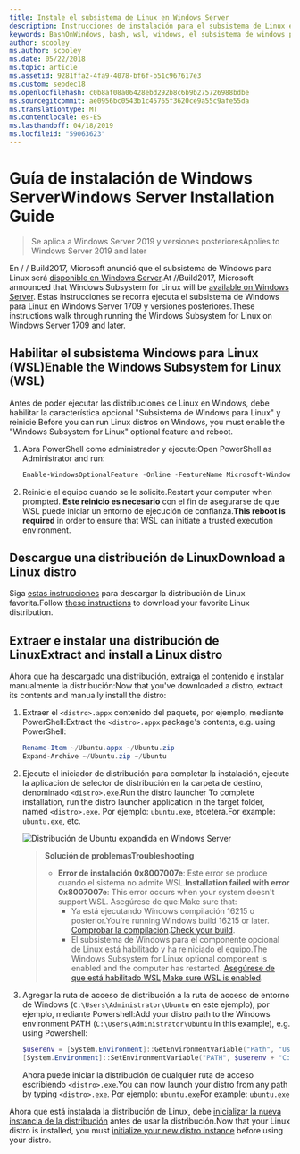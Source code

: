 ```yaml
---
title: Instale el subsistema de Linux en Windows Server
description: Instrucciones de instalación para el subsistema de Linux en Windows Server.
keywords: BashOnWindows, bash, wsl, windows, el subsistema de windows para linux, windowssubsystem, ubuntu, windows server
author: scooley
ms.author: scooley
ms.date: 05/22/2018
ms.topic: article
ms.assetid: 9281ffa2-4fa9-4078-bf6f-b51c967617e3
ms.custom: seodec18
ms.openlocfilehash: c0b8af08a06428ebd292b8c6b9b275726988bdbe
ms.sourcegitcommit: ae0956bc0543b1c45765f3620ce9a55c9afe55da
ms.translationtype: MT
ms.contentlocale: es-ES
ms.lasthandoff: 04/18/2019
ms.locfileid: "59063623"
---
```

# <a name="windows-server-installation-guide"></a><span data-ttu-id="44cc2-104">Guía de instalación de Windows Server</span><span class="sxs-lookup"><span data-stu-id="44cc2-104">Windows Server Installation Guide</span></span>

> <span data-ttu-id="44cc2-105">Se aplica a Windows Server 2019 y versiones posteriores</span><span class="sxs-lookup"><span data-stu-id="44cc2-105">Applies to Windows Server 2019 and later</span></span>

<span data-ttu-id="44cc2-106">En / / Build2017, Microsoft anunció que el subsistema de Windows para Linux será [disponible en Windows Server](https://blogs.technet.microsoft.com/hybridcloud/2017/05/10/windows-server-for-developers-news-from-microsoft-build-2017/).</span><span class="sxs-lookup"><span data-stu-id="44cc2-106">At //Build2017, Microsoft announced that Windows Subsystem for Linux will be [available on Windows Server](https://blogs.technet.microsoft.com/hybridcloud/2017/05/10/windows-server-for-developers-news-from-microsoft-build-2017/).</span></span>  <span data-ttu-id="44cc2-107">Estas instrucciones se recorra ejecuta el subsistema de Windows para Linux en Windows Server 1709 y versiones posteriores.</span><span class="sxs-lookup"><span data-stu-id="44cc2-107">These instructions walk through running the Windows Subsystem for Linux on Windows Server 1709 and later.</span></span>

## <a name="enable-the-windows-subsystem-for-linux-wsl"></a><span data-ttu-id="44cc2-108">Habilitar el subsistema Windows para Linux (WSL)</span><span class="sxs-lookup"><span data-stu-id="44cc2-108">Enable the Windows Subsystem for Linux (WSL)</span></span>

<span data-ttu-id="44cc2-109">Antes de poder ejecutar las distribuciones de Linux en Windows, debe habilitar la característica opcional "Subsistema de Windows para Linux" y reinicie.</span><span class="sxs-lookup"><span data-stu-id="44cc2-109">Before you can run Linux distros on Windows, you must enable the "Windows Subsystem for Linux" optional feature and reboot.</span></span>

1. <span data-ttu-id="44cc2-110">Abra PowerShell como administrador y ejecute:</span><span class="sxs-lookup"><span data-stu-id="44cc2-110">Open PowerShell as Administrator and run:</span></span>
    ```powershell
    Enable-WindowsOptionalFeature -Online -FeatureName Microsoft-Windows-Subsystem-Linux
    ```

2. <span data-ttu-id="44cc2-111">Reinicie el equipo cuando se le solicite.</span><span class="sxs-lookup"><span data-stu-id="44cc2-111">Restart your computer when prompted.</span></span> <span data-ttu-id="44cc2-112">**Este reinicio es necesario** con el fin de asegurarse de que WSL puede iniciar un entorno de ejecución de confianza.</span><span class="sxs-lookup"><span data-stu-id="44cc2-112">**This reboot is required** in order to ensure that WSL can initiate a trusted execution environment.</span></span>

## <a name="download-a-linux-distro"></a><span data-ttu-id="44cc2-113">Descargue una distribución de Linux</span><span class="sxs-lookup"><span data-stu-id="44cc2-113">Download a Linux distro</span></span>

<span data-ttu-id="44cc2-114">Siga [estas instrucciones](install-manual.md) para descargar la distribución de Linux favorita.</span><span class="sxs-lookup"><span data-stu-id="44cc2-114">Follow [these instructions](install-manual.md) to download your favorite Linux distribution.</span></span>

## <a name="extract-and-install-a-linux-distro"></a><span data-ttu-id="44cc2-115">Extraer e instalar una distribución de Linux</span><span class="sxs-lookup"><span data-stu-id="44cc2-115">Extract and install a Linux distro</span></span>
<span data-ttu-id="44cc2-116">Ahora que ha descargado una distribución, extraiga el contenido e instalar manualmente la distribución:</span><span class="sxs-lookup"><span data-stu-id="44cc2-116">Now that you've downloaded a distro, extract its contents and manually install the distro:</span></span>

1. <span data-ttu-id="44cc2-117">Extraer el `<distro>.appx` contenido del paquete, por ejemplo, mediante PowerShell:</span><span class="sxs-lookup"><span data-stu-id="44cc2-117">Extract the `<distro>.appx` package's contents, e.g. using PowerShell:</span></span>

    ```powershell
    Rename-Item ~/Ubuntu.appx ~/Ubuntu.zip
    Expand-Archive ~/Ubuntu.zip ~/Ubuntu
    ```

2. <span data-ttu-id="44cc2-118">Ejecute el iniciador de distribución para completar la instalación, ejecute la aplicación de selector de distribución en la carpeta de destino, denominado `<distro>.exe`.</span><span class="sxs-lookup"><span data-stu-id="44cc2-118">Run the distro launcher To complete installation, run the distro launcher application in the target folder, named `<distro>.exe`.</span></span> <span data-ttu-id="44cc2-119">Por ejemplo: `ubuntu.exe`, etcetera.</span><span class="sxs-lookup"><span data-stu-id="44cc2-119">For example: `ubuntu.exe`, etc.</span></span>

    ![Distribución de Ubuntu expandida en Windows Server](media/server-appx-expand.png)

    > <span data-ttu-id="44cc2-121">**Solución de problemas**</span><span class="sxs-lookup"><span data-stu-id="44cc2-121">**Troubleshooting**</span></span>
    > * <span data-ttu-id="44cc2-122">**Error de instalación 0x8007007e**: Este error se produce cuando el sistema no admite WSL.</span><span class="sxs-lookup"><span data-stu-id="44cc2-122">**Installation failed with error 0x8007007e**: This error occurs when your system doesn't support WSL.</span></span> <span data-ttu-id="44cc2-123">Asegúrese de que:</span><span class="sxs-lookup"><span data-stu-id="44cc2-123">Make sure that:</span></span>
    >   * <span data-ttu-id="44cc2-124">Ya está ejecutando Windows compilación 16215 o posterior.</span><span class="sxs-lookup"><span data-stu-id="44cc2-124">You're running Windows build 16215 or later.</span></span> <span data-ttu-id="44cc2-125">[Comprobar la compilación](troubleshooting.md#check-your-build-number).</span><span class="sxs-lookup"><span data-stu-id="44cc2-125">[Check your build](troubleshooting.md#check-your-build-number).</span></span>
    >   * <span data-ttu-id="44cc2-126">El subsistema de Windows para el componente opcional de Linux está habilitado y ha reiniciado el equipo.</span><span class="sxs-lookup"><span data-stu-id="44cc2-126">The Windows Subsystem for Linux optional component is enabled and the computer has restarted.</span></span>  <span data-ttu-id="44cc2-127">[Asegúrese de que está habilitado WSL](troubleshooting.md#confirm-wsl-is-enabled).</span><span class="sxs-lookup"><span data-stu-id="44cc2-127">[Make sure WSL is enabled](troubleshooting.md#confirm-wsl-is-enabled).</span></span>
    
3. <span data-ttu-id="44cc2-128">Agregar la ruta de acceso de distribución a la ruta de acceso de entorno de Windows (`C:\Users\Administrator\Ubuntu` en este ejemplo), por ejemplo, mediante Powershell:</span><span class="sxs-lookup"><span data-stu-id="44cc2-128">Add your distro path to the Windows environment PATH (`C:\Users\Administrator\Ubuntu` in this example), e.g. using Powershell:</span></span>
        
    ```powershell
    $userenv = [System.Environment]::GetEnvironmentVariable("Path", "User")
    [System.Environment]::SetEnvironmentVariable("PATH", $userenv + "C:\Users\Administrator\Ubuntu", "User")
    ```
    <span data-ttu-id="44cc2-129">Ahora puede iniciar la distribución de cualquier ruta de acceso escribiendo `<distro>.exe`.</span><span class="sxs-lookup"><span data-stu-id="44cc2-129">You can now launch your distro from any path by typing `<distro>.exe`.</span></span> <span data-ttu-id="44cc2-130">Por ejemplo: `ubuntu.exe`</span><span class="sxs-lookup"><span data-stu-id="44cc2-130">For example: `ubuntu.exe`</span></span>

<span data-ttu-id="44cc2-131">Ahora que está instalada la distribución de Linux, debe [inicializar la nueva instancia de la distribución](initialize-distro.md) antes de usar la distribución.</span><span class="sxs-lookup"><span data-stu-id="44cc2-131">Now that your Linux distro is installed, you must [initialize your new distro instance](initialize-distro.md) before using your distro.</span></span>
